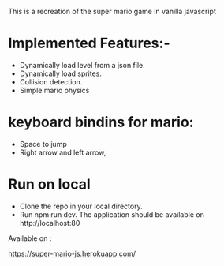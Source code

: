 This is a recreation of the super mario game in vanilla javascript 


# Implemented Features:-

* Dynamically load level from a json file.
* Dynamically load sprites.
* Collision detection.
* Simple mario physics


# keyboard bindins for mario:

* Space to jump
* Right arrow and left arrow,


# Run on local

* Clone the repo in your local directory.
* Run npm run dev. The application should be available on http://localhost:80 

Available on :

https://super-mario-js.herokuapp.com/